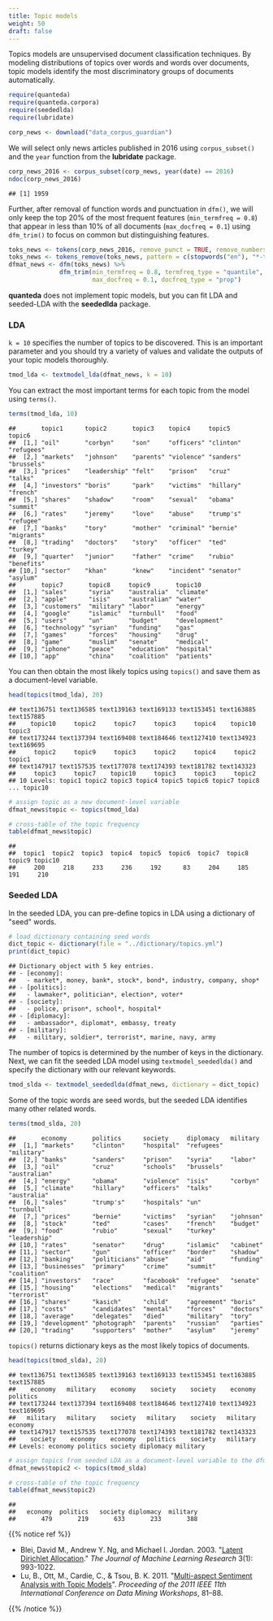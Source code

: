 ```yaml
---
title: Topic models
weight: 50
draft: false
---
```


Topics models are unsupervised document classification techniques. By modeling distributions of topics over words and words over documents, topic models identify the most discriminatory groups of documents automatically. 


```r
require(quanteda)
require(quanteda.corpora)
require(seededlda)
require(lubridate)
```


```r
corp_news <- download("data_corpus_guardian")
```



We will select only news articles published in 2016 using `corpus_subset()` and the `year` function from the **lubridate** package. 


```r
corp_news_2016 <- corpus_subset(corp_news, year(date) == 2016)
ndoc(corp_news_2016)
```

```
## [1] 1959
```

Further, after removal of function words and punctuation in `dfm()`, we will only keep the top 20% of the most frequent features (`min_termfreq = 0.8`) that appear in less than 10% of all documents (`max_docfreq = 0.1`) using `dfm_trim()` to focus on common but distinguishing features.


```r
toks_news <- tokens(corp_news_2016, remove_punct = TRUE, remove_numbers = TRUE, remove_symbol = TRUE)
toks_news <- tokens_remove(toks_news, pattern = c(stopwords("en"), "*-time", "updated-*", "gmt", "bst"))
dfmat_news <- dfm(toks_news) %>% 
              dfm_trim(min_termfreq = 0.8, termfreq_type = "quantile",
                       max_docfreq = 0.1, docfreq_type = "prop")
```

**quanteda** does not implement topic models, but you can fit LDA and seeded-LDA with the **seededlda** package.

### LDA

`k = 10` specifies the number of topics to be discovered. This is an important parameter and you should try a variety of values and validate the outputs of your topic models thoroughly.


```r
tmod_lda <- textmodel_lda(dfmat_news, k = 10)
```

You can extract the most important terms for each topic from the model using `terms()`.


```r
terms(tmod_lda, 10)
```

```
##       topic1      topic2       topic3    topic4     topic5    topic6    
##  [1,] "oil"       "corbyn"     "son"     "officers" "clinton" "refugees"
##  [2,] "markets"   "johnson"    "parents" "violence" "sanders" "brussels"
##  [3,] "prices"    "leadership" "felt"    "prison"   "cruz"    "talks"   
##  [4,] "investors" "boris"      "park"    "victims"  "hillary" "french"  
##  [5,] "shares"    "shadow"     "room"    "sexual"   "obama"   "summit"  
##  [6,] "rates"     "jeremy"     "love"    "abuse"    "trump's" "refugee" 
##  [7,] "banks"     "tory"       "mother"  "criminal" "bernie"  "migrants"
##  [8,] "trading"   "doctors"    "story"   "officer"  "ted"     "turkey"  
##  [9,] "quarter"   "junior"     "father"  "crime"    "rubio"   "benefits"
## [10,] "sector"    "khan"       "knew"    "incident" "senator" "asylum"  
##       topic7       topic8     topic9       topic10      
##  [1,] "sales"      "syria"    "australia"  "climate"    
##  [2,] "apple"      "isis"     "australian" "water"      
##  [3,] "customers"  "military" "labor"      "energy"     
##  [4,] "google"     "islamic"  "turnbull"   "food"       
##  [5,] "users"      "un"       "budget"     "development"
##  [6,] "technology" "syrian"   "funding"    "gas"        
##  [7,] "games"      "forces"   "housing"    "drug"       
##  [8,] "game"       "muslim"   "senate"     "medical"    
##  [9,] "iphone"     "peace"    "education"  "hospital"   
## [10,] "app"        "china"    "coalition"  "patients"
```

You can then obtain the most likely topics using `topics()` and save them as a document-level variable.


```r
head(topics(tmod_lda), 20)
```

```
## text136751 text136585 text139163 text169133 text153451 text163885 text157885 
##    topic10     topic2     topic7     topic3     topic4    topic10     topic3 
## text173244 text137394 text169408 text184646 text127410 text134923 text169695 
##     topic2     topic9     topic3     topic2     topic4     topic2     topic1 
## text147917 text157535 text177078 text174393 text181782 text143323 
##     topic3     topic7    topic10     topic3     topic3     topic2 
## 10 Levels: topic1 topic2 topic3 topic4 topic5 topic6 topic7 topic8 ... topic10
```

```r
# assign topic as a new document-level variable
dfmat_news$topic <- topics(tmod_lda)

# cross-table of the topic frequency
table(dfmat_news$topic)
```

```
## 
##  topic1  topic2  topic3  topic4  topic5  topic6  topic7  topic8  topic9 topic10 
##     200     218     233     236     192      83     204     185     191     210
```

### Seeded LDA

In the seeded LDA, you can pre-define topics in LDA using a dictionary of "seed" words.


```r
# load dictionary containing seed words
dict_topic <- dictionary(file = "../dictionary/topics.yml")
print(dict_topic)
```

```
## Dictionary object with 5 key entries.
## - [economy]:
##   - market*, money, bank*, stock*, bond*, industry, company, shop*
## - [politics]:
##   - lawmaker*, politician*, election*, voter*
## - [society]:
##   - police, prison*, school*, hospital*
## - [diplomacy]:
##   - ambassador*, diplomat*, embassy, treaty
## - [military]:
##   - military, soldier*, terrorist*, marine, navy, army
```

The number of topics is determined by the number of keys in the dictionary. Next, we can fit the seeded LDA model using `textmodel_seededlda()` and specify the dictionary with our relevant keywords.


```r
tmod_slda <- textmodel_seededlda(dfmat_news, dictionary = dict_topic)
```

Some of the topic words are seed words, but the seeded LDA identifies many other related words.


```r
terms(tmod_slda, 20)
```

```
##       economy       politics      society     diplomacy   military    
##  [1,] "markets"     "clinton"     "hospital"  "refugees"  "military"  
##  [2,] "banks"       "sanders"     "prison"    "syria"     "labor"     
##  [3,] "oil"         "cruz"        "schools"   "brussels"  "australian"
##  [4,] "energy"      "obama"       "violence"  "isis"      "corbyn"    
##  [5,] "climate"     "hillary"     "officers"  "talks"     "australia" 
##  [6,] "sales"       "trump's"     "hospitals" "un"        "turnbull"  
##  [7,] "prices"      "bernie"      "victims"   "syrian"    "johnson"   
##  [8,] "stock"       "ted"         "cases"     "french"    "budget"    
##  [9,] "food"        "rubio"       "sexual"    "turkey"    "leadership"
## [10,] "rates"       "senator"     "drug"      "islamic"   "cabinet"   
## [11,] "sector"      "gun"         "officer"   "border"    "shadow"    
## [12,] "banking"     "politicians" "abuse"     "aid"       "funding"   
## [13,] "businesses"  "primary"     "crime"     "summit"    "coalition" 
## [14,] "investors"   "race"        "facebook"  "refugee"   "senate"    
## [15,] "housing"     "elections"   "medical"   "migrants"  "terrorist" 
## [16,] "shares"      "kasich"      "child"     "agreement" "boris"     
## [17,] "costs"       "candidates"  "mental"    "forces"    "doctors"   
## [18,] "average"     "delegates"   "died"      "military"  "tory"      
## [19,] "development" "photograph"  "parents"   "russian"   "parties"   
## [20,] "trading"     "supporters"  "mother"    "asylum"    "jeremy"
```

`topics()` returns dictionary keys as the most likely topics of documents.


```r
head(topics(tmod_slda), 20)
```

```
## text136751 text136585 text139163 text169133 text153451 text163885 text157885 
##    economy   military    economy    society    society    economy   politics 
## text173244 text137394 text169408 text184646 text127410 text134923 text169695 
##   military   military    society   military    society   military    economy 
## text147917 text157535 text177078 text174393 text181782 text143323 
##    society    economy    economy   politics    society   military 
## Levels: economy politics society diplomacy military
```

```r
# assign topics from seeded LDA as a document-level variable to the dfm
dfmat_news$topic2 <- topics(tmod_slda)

# cross-table of the topic frequency
table(dfmat_news$topic2)
```

```
## 
##   economy  politics   society diplomacy  military 
##       479       219       633       233       388
```

{{% notice ref %}}

- Blei, David M., Andrew Y. Ng, and Michael I. Jordan. 2003. "[Latent Dirichlet Allocation](https://www.jmlr.org/papers/volume3/blei03a/blei03a.pdf)." _The Journal of Machine Learning Research_ 3(1): 993-1022.  
- Lu, B., Ott, M., Cardie, C., & Tsou, B. K. 2011. "[Multi-aspect Sentiment Analysis with Topic Models](https://www.cs.cornell.edu/home/cardie/papers/masa-sentire-2011.pdf)". _Proceeding of the 2011 IEEE 11th International Conference on Data Mining Workshops_, 81–88.

{{% /notice %}}

